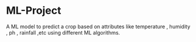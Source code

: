 # ML-Project
A ML model to predict a crop based on attributes
like temperature , humidity , ph , rainfall ,etc using
different ML algorithms.
